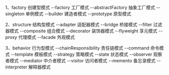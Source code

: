 1、factory 创建型模式
   --factory 工厂模式
   --abstractFactory 抽象工厂模式
   --singleton 单例模式
   --builder 建造者模式
   --prototype 原型模式
   
2、structure 结构型模式
   --adapter 适配器模式
   --bridge 桥接模式
   --filter 过滤器模式
   --composite 组合模式
   --decorator 装饰器模式
   --flyweight 享元模式
   --proxy 代理模式
   --facade 外观模式
   
3、behavior 行为型模式
   --chainResponsibility 责任链模式
   --command 命令模式
   --template 模板模式
   --strategy 策略模式
   --state 状态模式
   --observer 观察者模式
   --mediator 中介者模式
   --visitor 访问者模式
   --memento 备忘录模式
   --interpreter 解释器模式
